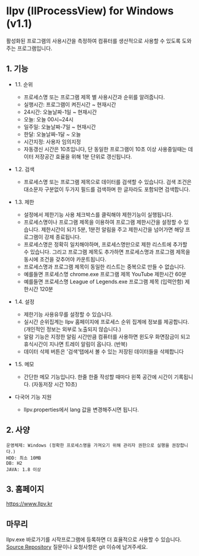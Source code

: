 # llpv (llProcessView) for Windows (v1.1)
활성화된 프로그램의 사용시간을 측정하여 컴퓨터를 생산적으로 사용할 수 있도록 도와주는 프로그램입니다.

## 1. 기능
* 1.1. 순위   
  - 프로세스명 또는 프로그램 제목 별 사용시간과 순위를 알려줍니다.
  - 실행시간: 프로그램이 켜진시간 ~ 현재시간
  - 24시간: 오늘날짜-1일 ~ 현재시간
  - 오늘: 오늘 00시~24시
  - 일주일: 오늘날짜-7일 ~ 현재시간
  - 한달: 오늘날짜-1달 ~ 오늘
  - 시간지정: 사용자 임의지정
  - 자동갱신 시간은 10초입니다, 단 동일한 프로그램이 10초 이상 사용중일때는 데이터 저장공간 효율을 위해 1분 단위로 갱신됩니다.
* 1.2. 검색
  - 프로세스명 또는 프로그램 제목으로 데이터를 검색할 수 있습니다. 검색 조건은 대소문자 구분없이 두가지 필드를 검색하며 한 글자라도 포함되면 검색합니다.
* 1.3. 제한
  - 설정에서 제한기능 사용 체크박스를 클릭해야 제한기능이 실행됩니다.
  - 프로세스명이나 프로그램 제목을 이용하여 프로그램 제한시간을 설정할 수 있습니다. 제한시간이 되기 5분, 1분전 알림을 주고 제한시간을 넘어가면 해당 프로그램이 강제 종료됩니다.
  - 프로세스명은 정확히 일치해야하며, 프로세스명만으로 제한 리스트에 추가할 수 있습니다. 그리고 프로그램 제목도 추가하면 프로세스명과 프로그램 제목을 동시에 조건을 갖추어야 카운트됩니다.
  - 프로세스명과 프로그램 제목이 동일한 리스트는 중복으로 만들 수 없습니다.
  - 예를들면 프로세스명 chrome.exe 프로그램 제목 YouTube 제한시간 60분
  - 예를들면 프로세스명 League of Legends.exe 프로그램 제목 (입력안함) 제한시간 120분
* 1.4. 설정
  - 제한기능 사용유무를 설정할 수 있습니다.
  - 실시간 순위집계는 llpv 홈페이지에 프로세스 순위 집계에 정보를 제공합니다. (개인적인 정보는 외부로 노출되지 않습니다.)
  - 알람 기능은 지정한 알림 시간만큼 컴퓨터를 사용하면 윈도우 화면잠금이 되고 휴식시간이 지나면 트레이 알림이 옵니다. (반복)
  - 데이터 삭제 버튼은 '검색'탭에서 볼 수 있는 저장된 데이터들을 삭제합니다
* 1.5. 메모
  - 간단한 메모 기능입니다. 한줄 한줄 작성할 때마다 왼쪽 공간에 시간이 기록됩니다. (자동저장 시간 10초)

* 다국어 기능 지원
  - llpv.properties에서 lang 값을 변경해주시면 됩니다.
  
## 2. 사양
	운영체제: Windows (정확한 프로세스명을 가져오기 위해 관리자 권한으로 실행을 권장합니다.)
	HDD: 최소 10MB 
	DB: H2
	JAVA: 1.8 이상
     
## 3. 홈페이지
https://www.llpv.kr

## 마무리
llpv.exe 바로가기를 시작프로그램에 등록하면 더 효율적으로 사용할 수 있습니다.
[Source Repository](https://github.com/eunbok/llpv_agent)
질문이나 요청사항은 git 이슈에 남겨주세요.
